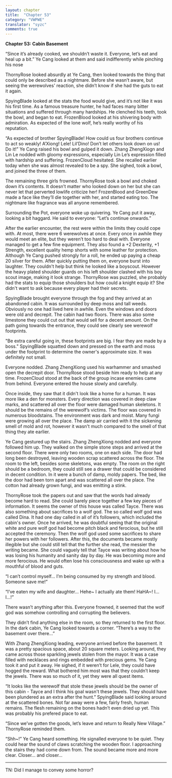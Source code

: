 ```yaml
---
layout: chapter
title:  "Chapter 53"
category: "VWPWE"
translator: "syzc"
comments: true
---
```


**Chapter 53: Cabin Basement**
 
“Since it’s already cooked, we shouldn’t waste it. Everyone, let’s eat and heal up a bit.” Ye Cang looked at them and said indifferently while pinching his nose 
 
ThornyRose looked absurdly at Ye Cang, then looked towards the thing that could only be described as a nightmare. Before she wasn’t aware, but seeing the werewolves' reaction, she didn’t know if she had the guts to eat it again.
 
SpyingBlade looked at the stats the food would give, and it’s not like it was his first time. As a famous treasure hunter, he had faces many bitter situations and suffered through many hardships. He clenched his teeth, took the bowl, and began to eat. FrozenBlood looked at his shivering body with admiration. As expected of the lone wolf, he’s really worthy of his reputation.
 
“As expected of brother SpyingBlade! How could us four brothers continue to act so weakly! A’Xiong! Lele! Lil’Dino! Don’t let others look down on us! Do it!” Ye Cang raised his bowl and gulped it down. Zhang ZhengXiogn and Lin Le nodded with gloomy expressions, especially Lin Le’s expression filled with hardship and suffering. FrozenCloud hesitated. She recalled earlier today when she was almost revealed to be a spy. She sighed, took a bowl, and joined the three of them. 
 
The remaining three girls frowned. ThornyRose took a bowl and choked down it’s contents. It doesn’t matter who looked down on her but she can never let that perverted lowlife criticize her! FrozenBlood and GreenDew made a face like they’ll die together with her, and started eating too. The nightmare like fragrance was all anyone remembered.
 
Surrounding the Pot, everyone woke up quivering. Ye Cang put it away, looking a bit haggard. He said to everyone: “Let’s continue onwards.”
 
After the earlier encounter, the rest were within the limits they could cope with. At most, there were 6 werewolves at once. Every once in awhile they would meet an elite, but they weren’t too hard to deal with. Everyone managed to get a few fine equipment. They also found a +2 Dexterity, +1 Strength, excellent quality hemp shorts with some leather for protection. Although Ye Cang pushed strongly for a roll, he ended up paying a cheap 20 silver for them. After quickly putting them on, everyone burst into laughter. They couldn't help but think he looked like a boyscout. However the heavy plated shoulder guards on his left shoulder clashed with his boy scout image, making it look strange. ThornyRose was puzzled, she probably had the stats to equip those shoulders but how could a knight equip it? She didn't want to ask because every player had their secrets.
 
SpyingBlade brought everyone through the fog and they arrived at an abandoned cabin. It was surrounded by deep moss and tall weeds. Obviously no one had lived here in awhile. Even the windows and doors were old and decrepit. The cabin had two floors. There was also some limestone they could cut out that would sell for a decent amount. On the path going towards the entrance, they could see clearly see werewolf footprints.
 
"Be extra careful going in, these footprints are big. I fear they are made by a boss." SpyingBlade squatted down and pressed on the earth and moss under the footprint to determine the owner's approximate size. It was definitely not small.
 
Everyone nodded. Zhang ZhengXiong used his warhammer and smashed open the decrepit door. ThornyRose stood beside him ready to help at any time. FrozenCloud stood at the back of the group incase enemies came from behind. Everyone entered the house slowly and carefully.
 
Once inside, they saw that it didn't look like a home for a human. It was more like a den for monsters. Every direction was covered in deep claw marks, and scattered all over the floor were damaged human skeletons. It should be the remains of the werewolf’s victims. The floor was covered in numerous bloodstains. The environment was dark and moist. Many fungi were growing all over the place. The damp air carried with it the sickening smell of mold and rot, however it wasn't much compared to the smell of that thing they ate earlier.
 
Ye Cang gestured up the stairs. Zhang ZhengXiong nodded and everyone followed him up. They walked on the simple stone steps and arrived at the second floor. There were only two rooms, one on each side. The door had long been destroyed, leaving wooden scrap scattered across the floor. The room to the left, besides some skeletons, was empty. The room on the right should be a bedroom, they could still see a drawer that could be considered in decent condition. In it were a bunch of damp, moldy papers. The bed, like the door had been torn apart and was scattered all over the place. The cotton had already grown fungi, and was emitting a stink.
 
ThornyRose took the papers out and saw that the words had already become hard to read. She could barely piece together a few key pieces of information. It seems the owner of this house was called Tayce. There was also something about sacrifices to a wolf god. The so called wolf god was called Dina. It had one day called in all of it’s followers, which included the cabin's owner. Once he arrived, he was doubtful seeing that the original white and pure wolf god had become pitch black and ferocious, but he still accepted the ceremony. Then the wolf god used some sacrifices to share her powers with her followers. After this, the documents became mostly illegible but she could still tell that the further she read, the messier the writing became. She could vaguely tell that Tayce was writing about how he was losing his humanity and sanity day by day. He was becoming more and more ferocious. He would often lose his consciousness and wake up with a mouthful of blood and guts.
 
“I can’t control myself... I’m being consumed by my strength and blood. Someone save me!” 
 
“I’ve eaten my wife and daughter... Hehe~ I actually ate them! HaHA~! I... I...!”
 
There wasn’t anything after this. Everyone frowned, it seemed that the wolf god was somehow controlling and corrupting the believers.
 
They didn’t find anything else in the room, so they returned to the first floor. In the dark cabin, Ye Cang looked towards a corner. “There’s a way to the basement over there...”
 
With Zhang ZhengXiong leading, everyone arrived before the basement. It was a pretty spacious space, about 20 square meters. Looking around, they came across those sparkling jewels stolen from the mayor. It was a case filled with necklaces and rings embedded with precious gems. Ye Cang took it and put it away. He sighed, if it weren’t for Lele, they could have hogged the reward. What bothered him most was that they couldn’t keep the jewels. There was so much of it, yet they were all quest items.
 
“It looks like the werewolf that stole these jewels should be the owner of this cabin - Tayce and I think his goal wasn't these jewels. They should have been plundered as an extra after the hunt.” SpyingBlade said looking around at the scattered bones. Not far away were a few, fairly fresh, human remains. The flesh remaining on the bones hadn’t even dried up yet. This was probably his prefered place to eat.
 
“Since we’ve gotten the goods, let’s leave and return to Really New Village.” ThornyRose reminded them.
 
“Shh~!” Ye Cang heard something. He signalled everyone to be quiet. They could hear the sound of claws scratching the wooden floor. I approaching the stairs they had come down from. The sound became more and more clear. Closer... and closer...

---

TN: Did I manage to convey some horror?